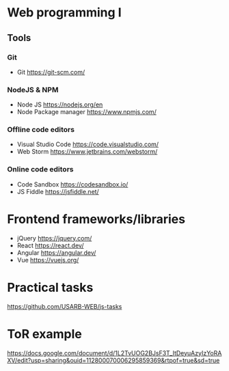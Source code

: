 # Web programming I 

## Tools
### Git
- Git https://git-scm.com/
### NodeJS & NPM
- Node JS https://nodejs.org/en
- Node Package manager https://www.npmjs.com/

### Offline code editors
- Visual Studio Code https://code.visualstudio.com/
- Web Storm https://www.jetbrains.com/webstorm/
### Online code editors
- Code Sandbox https://codesandbox.io/
- JS Fiddle https://jsfiddle.net/

# Frontend frameworks/libraries
- jQuery https://jquery.com/
- React https://react.dev/
- Angular https://angular.dev/
- Vue https://vuejs.org/

# Practical tasks
https://github.com/USARB-WEB/js-tasks

# ToR example
https://docs.google.com/document/d/1L2TvUOG2BJsF3T_ItDeyuAzyIzYoRAXV/edit?usp=sharing&ouid=112800070006295859369&rtpof=true&sd=true
